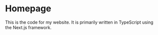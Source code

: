 # Homepage

This is the code for my website.
It is primarily written in TypeScript using the Next.js framework.
